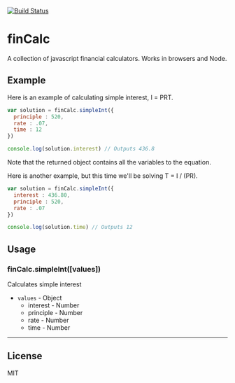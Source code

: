 [![Build Status](https://travis-ci.org/rsolomo/fincalc.js.png?branch=master)](https://travis-ci.org/rsolomo/fincalc.js)

# finCalc

A collection of javascript financial calculators. Works in browsers and Node.

## Example

Here is an example of calculating simple interest, I = PRT.

```javascript
var solution = finCalc.simpleInt({
  principle : 520,
  rate : .07,
  time : 12
})

console.log(solution.interest) // Outputs 436.8
```
Note that the returned object contains all the variables to the equation.

Here is another example, but this time we'll be solving T = I / (PR).

```javascript
var solution = finCalc.simpleInt({
  interest : 436.80,
  principle : 520,
  rate : .07
})

console.log(solution.time) // Outputs 12
```

## Usage

### finCalc.simpleInt([values])

Calculates simple interest

- `values` - Object
  - interest - Number
  - principle - Number
  - rate - Number
  - time - Number

---

## License
MIT
